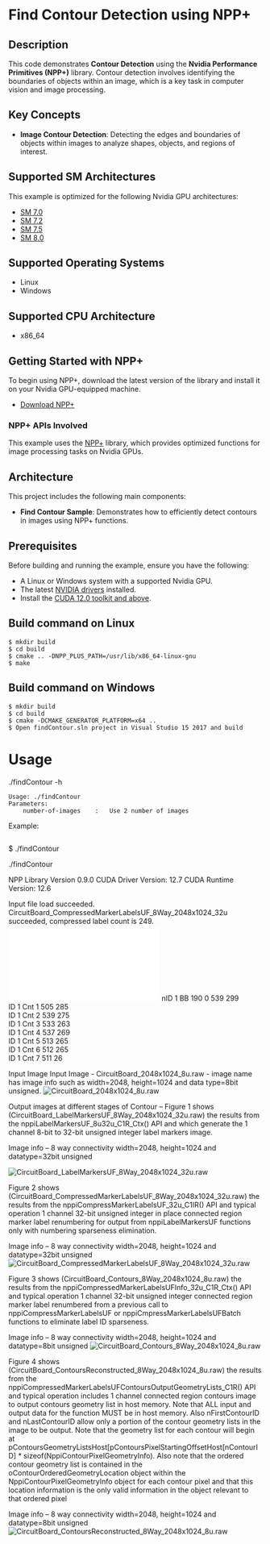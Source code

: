 # Find Contour Detection using NPP+

## Description

This code demonstrates **Contour Detection** using the **Nvidia Performance Primitives (NPP+)** library. Contour detection involves identifying the boundaries of objects within an image, which is a key task in computer vision and image processing.

## Key Concepts

- **Image Contour Detection**: Detecting the edges and boundaries of objects within images to analyze shapes, objects, and regions of interest.

## Supported SM Architectures

This example is optimized for the following Nvidia GPU architectures:

- [SM 7.0](https://developer.nvidia.com/cuda-gpus)
- [SM 7.2](https://developer.nvidia.com/cuda-gpus)
- [SM 7.5](https://developer.nvidia.com/cuda-gpus)
- [SM 8.0](https://developer.nvidia.com/cuda-gpus)

## Supported Operating Systems

- Linux
- Windows

## Supported CPU Architecture

- x86_64

## Getting Started with NPP+

To begin using NPP+, download the latest version of the library and install it on your Nvidia GPU-equipped machine.

- [Download NPP+](https://developer.nvidia.com/nppplus-downloads)

### NPP+ APIs Involved
This example uses the [NPP+](https://docs.nvidia.com/cuda/nppplus/introduction.html) library, which provides optimized functions for image processing tasks on Nvidia GPUs.

## Architecture

This project includes the following main components:

- **Find Contour Sample**: Demonstrates how to efficiently detect contours in images using NPP+ functions.

## Prerequisites

Before building and running the example, ensure you have the following:

- A Linux or Windows system with a supported Nvidia GPU.
- The latest [NVIDIA drivers](https://www.nvidia.com/Download/index.aspx) installed.
- Install the [CUDA 12.0 toolkit and above](https://developer.nvidia.com/cuda-downloads).

## Build command on Linux
```
$ mkdir build
$ cd build
$ cmake .. -DNPP_PLUS_PATH=/usr/lib/x86_64-linux-gnu 
$ make
```

## Build command on Windows
```
$ mkdir build
$ cd build
$ cmake -DCMAKE_GENERATOR_PLATFORM=x64 ..
$ Open findContour.sln project in Visual Studio 15 2017 and build
```


# Usage
./findContour -h
```
Usage: ./findContour 
Parameters: 
	number-of-images	:	Use 2 number of images

```
Example:
```
```
$  ./findContour 

./findContour 

NPP Library Version 0.9.0
CUDA Driver  Version: 12.7
CUDA Runtime Version: 12.6

Input file load succeeded.
CircuitBoard_CompressedMarkerLabelsUF_8Way_2048x1024_32u succeeded, compressed label count is 249. ![Label count list](/NPP/findContour/contour_info.log)
nID 1 BB 190 0 539 299  
ID 1 Cnt 1 505 285  
ID 1 Cnt 2 539 275  
ID 1 Cnt 3 533 263  
ID 1 Cnt 4 537 269  
ID 1 Cnt 5 513 265  
ID 1 Cnt 6 512 265  
ID 1 Cnt 7 511 26




Input Image
Input Image - CircuitBoard_2048x1024_8u.raw - image name has image info such as width=2048, height=1024 and data type=8bit unsigned.
![CircuitBoard_2048x1024_8u.raw ](/NPP/findContour/CircuitBoard_2048x1024_8u.jpg)

Output images at different stages of Contour –
Figure 1 shows (CircuitBoard_LabelMarkersUF_8Way_2048x1024_32u.raw) the results from the nppiLabelMarkersUF_8u32u_C1R_Ctx()  API and which generate the 1 channel 8-bit to 32-bit unsigned integer label markers image.

Image info – 8 way connectivity width=2048, height=1024 and datatype=32bit unsigned

![CircuitBoard_LabelMarkersUF_8Way_2048x1024_32u.raw](/NPP/findContour/CircuitBoard_LabelMarkersUF_8Way_2048x1024_32u.jpg)

Figure 2 shows (CircuitBoard_CompressedMarkerLabelsUF_8Way_2048x1024_32u.raw) the results from the nppiCompressMarkerLabelsUF_32u_C1IR() API and typical operation 1 channel 32-bit unsigned integer in place connected region marker label renumbering for output from nppiLabelMarkersUF functions only with numbering sparseness elimination.

Image info – 8 way connectivity width=2048, height=1024 and datatype=32bit unsigned
![CircuitBoard_CompressedMarkerLabelsUF_8Way_2048x1024_32u.raw](/NPP/findContour/CircuitBoard_CompressedMarkerLabelsUF_8Way_2048x1024_32u.jpg)


Figure 3 shows (CircuitBoard_Contours_8Way_2048x1024_8u.raw) the results from the 
nppiCompressedMarkerLabelsUFInfo_32u_C1R_Ctx() API and typical operation 1 channel 32-bit unsigned integer connected region marker label renumbered from a previous call to nppiCompressMarkerLabelsUF or nppiCmpressMarkerLabelsUFBatch functions to eliminate 
label ID sparseness.

Image info – 8 way connectivity width=2048, height=1024 and datatype=8bit unsigned
![CircuitBoard_Contours_8Way_2048x1024_8u.raw](/NPP/findContour/CircuitBoard_Contours_8Way_2048x1024_8u.jpg)

Figure 4 shows (CircuitBoard_ContoursReconstructed_8Way_2048x1024_8u.raw) the results from the 
nppiCompressedMarkerLabelsUFContoursOutputGeometryLists_C1R() API and typical operation includes 1 channel connected region contours image to output contours geometry list in host memory. Note that ALL input and output data for the function MUST be in host memory. Also nFirstContourID and nLastContourID allow only a portion of the contour geometry lists in the image to be output. Note that the geometry list for each contour will begin at pContoursGeometryListsHost[pContoursPixelStartingOffsetHost[nContourID] * sizeof(NppiContourPixelGeometryInfo). Also note that the ordered contour geometry list is contained in the oContourOrderedGeometryLocation object within the NppiContourPixelGeometryInfo object for each contour pixel and that this location information is the only valid information in the object relevant to that ordered pixel 

Image info – 8 way connectivity width=2048, height=1024 and datatype=8bit unsigned
![CircuitBoard_ContoursReconstructed_8Way_2048x1024_8u.raw](/NPP/findContour/CircuitBoard_ContoursReconstructed_8Way_2048x1024_8u.jpg)



```

